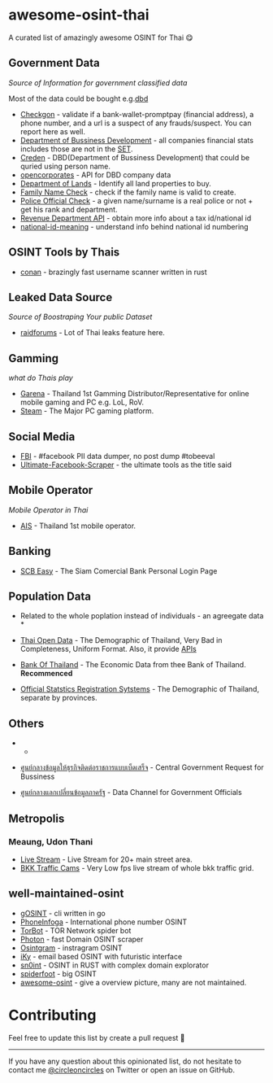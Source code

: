 # awesome-osint-thai
 A curated list of amazingly awesome OSINT for Thai 😋


## Government Data

*Source of Information for government classified data*

Most of the data could be bought e.g.[dbd](https://medium.com/incubate-co-th/%E0%B9%81%E0%B8%8A%E0%B8%A3%E0%B9%8C%E0%B8%9B%E0%B8%A3%E0%B8%B0%E0%B8%AA%E0%B8%9A%E0%B8%81%E0%B8%B2%E0%B8%A3%E0%B8%93%E0%B9%8C%E0%B8%81%E0%B8%B2%E0%B8%A3%E0%B8%8B%E0%B8%B7%E0%B9%89%E0%B8%AD%E0%B8%82%E0%B9%89%E0%B8%AD%E0%B8%A1%E0%B8%B9%E0%B8%A5%E0%B8%88%E0%B8%B2%E0%B8%81%E0%B8%81%E0%B8%A3%E0%B8%A1%E0%B8%9E%E0%B8%B1%E0%B8%92%E0%B8%99%E0%B8%B2%E0%B8%98%E0%B8%B8%E0%B8%A3%E0%B8%81%E0%B8%B4%E0%B8%88%E0%B8%81%E0%B8%B2%E0%B8%A3%E0%B8%84%E0%B9%89%E0%B8%B2-56bdd0987000)

* [Checkgon](https://checkgon.go.th/) - validate if a bank-wallet-promptpay (financial address), a phone number, and a url is a suspect of any frauds/suspect. You can report here as well.
* [Department of Bussiness Development](http://datawarehouse.dbd.go.th/) - all companies financial stats includes those are not in the [SET](https://www.set.or.th/set/mainpage.do?language=en&country=US). 
* [Creden](https://creden.co/creditscore/business/main.html) - DBD(Department of Bussiness Development) that could be quried using person name.
* [opencorporates](https://opencorporates.com/) - API for DBD company data
* [Department of Lands](http://dolwms.dol.go.th/tvwebp/) - Identify all land properties to buy.
* [Family Name Check](http://www.khonthai.com/online/WCHECKLNAME/) - check if the family name is valid to create.
* [Police Official Check](https://www.thaipolice.net/) - a given name/surname is a real police or not + get his rank and department.
* [Revenue Department API](https://zenateconnect.github.io/RevenueDepartmentService/) - obtain more info about a tax id/national id
* [national-id-meaning](https://github.com/heypoom/national-id-meaning) - understand info behind national id numbering

## OSINT Tools by Thais
- [conan](https://github.com/tomhoma/conan) - brazingly fast username scanner written in rust

## Leaked Data Source

*Source of Boostraping Your public Dataset*

* [raidforums](https://raidforums.com/) - Lot of Thai leaks feature here.

## Gamming

*what do Thais play*

* [Garena](https://www.garena.co.th/) - Thailand 1st Gamming Distributor/Representative for online mobile gaming and PC e.g. LoL, RoV.
* [Steam](https://store.steampowered.com/) - The Major PC gaming platform.

## Social Media
* [FBI](https://github.com/xHak9x/fbi) - #facebook PII data dumper, no post dump #tobeeval
* [Ultimate-Facebook-Scraper](https://github.com/harismuneer/Ultimate-Facebook-Scraper) - the ultimate tools as the title said


## Mobile Operator

*Mobile Operator in Thai*

* [AIS](https://myais.ais.co.th/) - Thailand 1st mobile operator.

## Banking 

* [SCB Easy](https://www.scbeasy.com/v1.4/site/presignon/index.asp) - The Siam Comercial Bank Personal Login Page

## Population Data

* Related to the whole poplation instead of individuals - an agreegate data *

* [Thai Open Data](https://data.go.th) - The Demographic of Thailand, Very Bad in Completeness, Uniform Format. Also, it provide [APIs](https://api.data.go.th)
* [Bank Of Thailand](https://apiportal.bot.or.th/bot/public/) - The Economic Data from thee Bank of Thailand. __Recommenced__
* [Official Statstics Registration Sytstems](http://stat.bora.dopa.go.th) - The Demographic of Thailand, separate by provinces.

## Others

*  * 

* [ศูนย์กลางข้อมูลให้ธุรกิจติดต่อราชการแบบเบ็ดเสร็จ](https://biz.govchannel.go.th/) - Central Government Request for Bussiness 
* [ศูนย์กลางแลกเปลี่ยนข้อมูลภาครัฐ](https://gdx.dga.or.th/Account/Login?ReturnUrl=%2f) - Data Channel for Government Officials
## Metropolis
### Meaung, Udon Thani
* [Live Stream](http://streaming.udoncity.go.th/index.php) - Live Stream for 20+ main street area. 
* [BKK Traffic Cams](http://www.bmatraffic.com/index.aspx) - Very Low fps live stream of whole bkk traffic grid.

## well-maintained-osint
* [gOSINT](https://github.com/Nhoya/gOSINT) - cli written in go
* [PhoneInfoga](https://github.com/sundowndev/PhoneInfoga) - International phone number OSINT
* [TorBot](https://github.com/DedSecInside/TorBot) - TOR Network spider bot
* [Photon](https://github.com/s0md3v/Photon) - fast Domain OSINT scraper
* [Osintgram](https://github.com/Datalux/Osintgram) - instragram OSINT
* [iKy](https://github.com/kennbroorg/iKy) - email based OSINT with futuristic interface
* [sn0int](https://github.com/kpcyrd/sn0int) - OSINT in RUST with complex domain explorator
* [spiderfoot](https://github.com/smicallef/spiderfoot) - big OSINT
* [awesome-osint](https://github.com/jivoi/awesome-osint) - give a overview picture, many are not maintained.

# Contributing

Feel free to update this list by create a pull request 🥰
- - -

If you have any question about this opinionated list, do not hesitate to contact me [@circleoncircles](https://twitter.com/circleoncircles) on Twitter or open an issue on GitHub.
